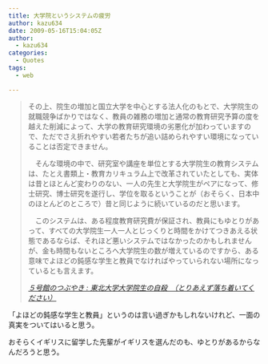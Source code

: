 ```yaml
---
title: 大学院というシステムの疲労
author: kazu634
date: 2009-05-16T15:04:05Z
author:
  - kazu634
categories:
  - Quotes
tags:
  - web

---
```

<div class="section">
<blockquote title="５号館のつぶやき " cite="http://shinka3.exblog.jp/11537972/">
<p>
      その上、院生の増加と国立大学を中心とする法人化のもとで、大学院生の就職競争ばかりではなく、教員の雑務の増加と通常の教育研究予算の度を越えた削減によって、大学の教育研究環境の劣悪化が加わっていますので、ただでさえ折れやすい若者たちが追い詰められやすい環境になっていることは否定できません。
</p>
    
<p>
      　そんな環境の中で、研究室や講座を単位とする大学院生の教育システムは、たとえ書類上・教育カリキュラム上で改革されていたとしても、実体は昔とほとんど変わりのない、一人の先生と大学院生がペアになって、修士研究、博士研究を遂行し、学位を取るということが（おそらく、日本中のほとんどのところで）昔と同じように続いているのだと思います。
</p>
    
<p>
      　このシステムは、ある程度教育研究費が保証され、教員にもゆとりがあって、すべての大学院生一人一人とじっくりと時間をかけてつきあえる状態であるならば、それほど悪いシステムではなかったのかもしれませんが、金も時間もないところへ大学院生の数が増えているのですから、ある意味でよほどの鈍感な学生と教員でなければやっていられない場所になっているとも言えます。
</p>
    
<p>
<cite><a href="http://shinka3.exblog.jp/11537972/" onclick="__gaTracker('send', 'event', 'outbound-article', 'http://shinka3.exblog.jp/11537972/', '５号館のつぶやき : 東北大学大学院生の自殺　（とりあえず落ち着いてください）');" target="_blank">５号館のつぶやき : 東北大学大学院生の自殺　（とりあえず落ち着いてください）</a></cite>
</p>
</blockquote>
  
<p>
    「よほどの鈍感な学生と教員」というのは言い過ぎかもしれないけれど、一面の真実をついてはいると思う。
</p>
  
<p>
    おそらくイギリスに留学した先輩がイギリスを選んだのも、ゆとりがあるからなんだろうと思う。
</p>
</div>
